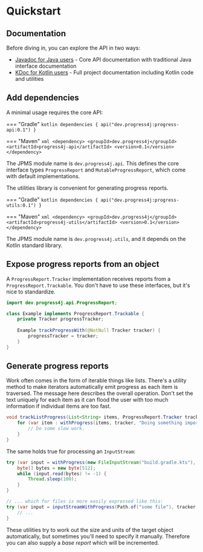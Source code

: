 # Quickstart

## Documentation

Before diving in, you can explore the API in two ways:

- [Javadoc for Java users](javadoc/index.html) - Core API documentation with traditional Java interface documentation
- [KDoc for Kotlin users](dokka/index.html) - Full project documentation including Kotlin code and utilities

## Add dependencies

A minimal usage requires the core API:

=== "Gradle"
    ```kotlin
    dependencies {
        api("dev.progress4j:progress-api:0.1")
    }
    ```

=== "Maven"
    ```xml
    <dependency>
        <groupId>dev.progress4j</groupId>
        <artifactId>progress4j-api</artifactId>
        <version>0.1</version>
    </dependency>
    ```

The JPMS module name is `dev.progress4j.api`. This defines the core interface types `ProgressReport` and `MutableProgressReport`, which
come with default implementations.

The utilities library is convenient for generating progress reports.

=== "Gradle"
    ```kotlin
    dependencies {
        api("dev.progress4j:progress-utils:0.1")
    }
    ```

=== "Maven"
    ```xml
    <dependency>
        <groupId>dev.progress4j</groupId>
        <artifactId>progress4j-utils</artifactId>
        <version>0.1</version>
    </dependency>
    ```

The JPMS module name is `dev.progress4j.utils`, and it depends on the Kotlin standard library. 

## Expose progress reports from an object

A `ProgressReport.Tracker` implementation receives reports from a `ProgressReport.Trackable`. You don't have to use these interfaces,
but it's nice to standardize.

```java
import dev.progress4j.api.ProgressReport;

class Example implements ProgressReport.Trackable {
    private Tracker progressTracker;
    
    Example trackProgressWith(@NotNull Tracker tracker) {
        progressTracker = tracker;
    }
}
```

## Generate progress reports

Work often comes in the form of iterable things like lists. There's a utility method to make iterators automatically emit progress
as each item is traversed. The message here describes the overall operation. Don't set the text uniquely for each item as it can
flood the user with too much information if individual items are too fast.

```java
void trackListProgress(List<String> items, ProgressReport.Tracker tracker) {
    for (var item : withProgress(items, tracker, "Doing something important")) {
        // Do some slow work.
    }
}
```

The same holds true for processing an `InputStream`:

```java
try (var input = withProgress(new FileInputStream("build.gradle.kts"), tracker)) {
    byte[] bytes = new byte[512];
    while (input.read(bytes) != -1) {
        Thread.sleep(100);
    }
}

// ... which for files is more easily expressed like this:
try (var input = inputStreamWithProgress(Path.of("some file"), tracker, "Reading random data")) {
    // ...
}
```

These utilities try to work out the size and units of the target object automatically, but sometimes you'll need to specify it manually.
Therefore you can also supply a _base report_ which will be incremented.
